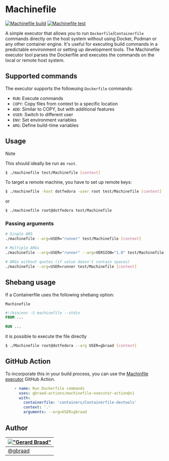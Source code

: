 Machinefile
===========

[![Machinefile build](https://github.com/gbraad-redhat/machinefile/actions/workflows/build-process.yml/badge.svg)](https://github.com/gbraad-redhat/machinefile/actions/workflows/build-process.yml) [![Machinefile test](https://github.com/gbraad-actions/machinefile-executor-action/actions/workflows/build-process.yml/badge.svg)](https://github.com/gbraad-actions/machinefile-executor-action/actions/workflows/build-process.yml)

A simple executor that allows you to run `Dockerfile`/`Containerfile` commands directly on the host system without using Docker, Podman or any other container engine. It's useful for executing build commands in a predictable environment or setting up development tools. The Machinefile executor tool parses the Dockerfile and executes the commands on the local or remote host system. 


## Supported commands

The executor supports the followuing `Dockerfile` commands:

  - `RUN`: Execute commands
  - `COPY`: Copy files from context to a specific location
  - `ADD`: Similar to COPY, but with additional features
  - `USER`: Switch to different user
  - `ENV`: Set environment variables
  - `ARG`: Define build-time variables


## Usage

> [!NOTE]
> This should ideally be run as `root`.

```bash
$ ./machinefile test/Machinefile [context]
```

To target a remote machine, you have to set up remote keys:

```bash
$ ./machinefile -host dotfedora -user root test/Machinefile [context]
```

or 
```bash
$ ./machinefile root@dotfedora test/Machinefile
```


### Passing arguments

```bash
# Single ARG
./machinefile --arg=USER="runner" test/Machinefile [context]

# Multiple ARGs
./machinefile --arg=USER="runner" --arg=VERSION="1.0" test/Machinefile [context]

# ARGs without quotes (if value doesn't contain spaces)
./machinefile --arg=USER=runner test/Machinefile [context]
```

## Shebang usage

If a Containerfile uses the following shebang option:

`Machinefile`
```dockerfile
#!/bin/env -S machinefile --stdin
FROM ...

RUN ...
```

it is possible to execute the file directly
```bash
$ ./Machinefile root@dotfedora --arg USER=gbraad [context]
```


## GitHub Action

To incorporate this in your build process, you can use the [Machinfile executor](https://github.com/gbraad-actions/machinefile-executor-action) GitHub Action.

```yaml
    - name: Run Dockerfile commands
      uses: gbraad-actions/machinefile-executor-action@v1
      with:
        containerfile: 'containers/Containerfile-devtools'
        context: '.'
        arguments: --arg=USER=gbraad
```


## Author

| [!["Gerard Braad"](http://gravatar.com/avatar/e466994eea3c2a1672564e45aca844d0.png?s=60)](http://gbraad.nl "Gerard Braad <me@gbraad.nl>") |
|---|
| [@gbraad](https://gbraad.nl/social) |

